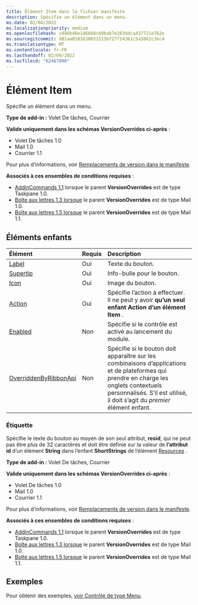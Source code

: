 ```yaml
---
title: Élément Item dans le fichier manifeste
description: Spécifie un élément dans un menu.
ms.date: 02/04/2022
ms.localizationpriority: medium
ms.openlocfilehash: cd46b46e1466b8cb9bab7e283ddca437721e762e
ms.sourcegitcommit: d01aa8101630031515bf27f14361c5a3062c3ec4
ms.translationtype: MT
ms.contentlocale: fr-FR
ms.lasthandoff: 02/09/2022
ms.locfileid: "62467890"
---
```

# <a name="item-element"></a>Élément Item

Spécifie un élément dans un menu.

**Type de add-in :** Volet De tâches, Courrier

**Valide uniquement dans les schémas VersionOverrides ci-après** :

- Volet De tâches 1.0
- Mail 1.0
- Courrier 1.1

Pour plus d’informations, voir [Remplacements de version dans le manifeste](../../develop/add-in-manifests.md#version-overrides-in-the-manifest).

**Associés à ces ensembles de conditions requises** :

- [AddinCommands 1.1](../requirement-sets/add-in-commands-requirement-sets.md) lorsque le parent **VersionOverrides** est de type Taskpane 1.0.
- [Boîte aux lettres 1.3 lorsque](../../reference/objectmodel/requirement-set-1.3/outlook-requirement-set-1.3.md) le parent **VersionOverrides** est de type Mail 1.0.
- [Boîte aux lettres 1.5 lorsque](../../reference/objectmodel/requirement-set-1.5/outlook-requirement-set-1.5.md) le parent **VersionOverrides** est de type Mail 1.1.

## <a name="child-elements"></a>Éléments enfants

|  Élément |  Requis  |  Description  |
|:-----|:-----|:-----|
|  [Label](#label)     | Oui |  Texte du bouton. |
|  [Supertip](supertip.md)  | Oui |  Info-bulle pour le bouton.    |
|  [Icon](icon.md)      | Oui |  Image du bouton.         |
|  [Action](action.md)    | Oui |  Spécifie l’action à effectuer. Il ne peut y avoir **qu’un seul enfant Action** **d’un élément Item** .  |
|  [Enabled](enabled.md)    | Non |  Spécifie si le contrôle est activé au lancement du module.  |
|  [OverriddenByRibbonApi](overriddenbyribbonapi.md)      | Non |  Spécifie si le bouton doit apparaître sur les combinaisons d’applications et de plateformes qui prendre en charge les onglets contextuels personnalisés. S’il est utilisé, il doit s’agit du *premier* élément enfant. |

### <a name="label"></a>Étiquette

Spécifie le texte du bouton au moyen de son seul attribut, **resid**, qui ne peut pas être plus de 32 caractères et doit être définie sur la valeur de **l’attribut id** d’un élément **String** dans l’enfant **ShortStrings** de l’élément [Resources](resources.md) .

**Type de add-in :** Volet De tâches, Courrier

**Valide uniquement dans les schémas VersionOverrides ci-après** :

- Volet De tâches 1.0
- Mail 1.0
- Courrier 1.1

Pour plus d’informations, voir [Remplacements de version dans le manifeste](../../develop/add-in-manifests.md#version-overrides-in-the-manifest).

**Associés à ces ensembles de conditions requises** :

- [AddinCommands 1.1](../requirement-sets/add-in-commands-requirement-sets.md) lorsque le parent **VersionOverrides** est de type Taskpane 1.0.
- [Boîte aux lettres 1.3 lorsque](../../reference/objectmodel/requirement-set-1.3/outlook-requirement-set-1.3.md) le parent **VersionOverrides** est de type Mail 1.0.
- [Boîte aux lettres 1.5 lorsque](../../reference/objectmodel/requirement-set-1.5/outlook-requirement-set-1.5.md) le parent **VersionOverrides** est de type Mail 1.1.

## <a name="examples"></a>Exemples

Pour obtenir des exemples, [voir Contrôle de type Menu](control-menu.md).